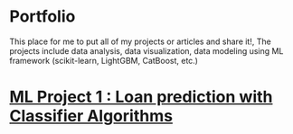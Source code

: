 # Portfolio
This place for me to put all of my projects or articles and share it!, The projects include data analysis, data visualization, data modeling using ML framework (scikit-learn, LightGBM, CatBoost, etc.)

# [ML Project 1 : Loan prediction with Classifier Algorithms](https://github.com/himawanadityas/Coursera_Data_Science)
